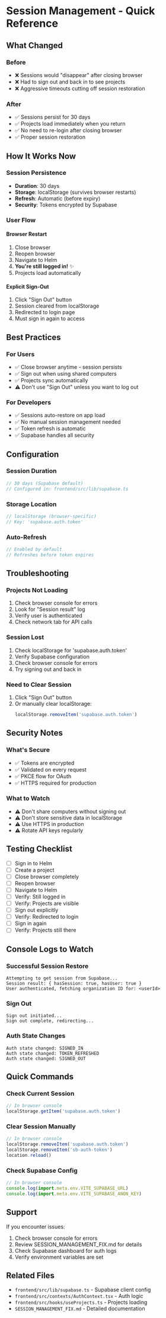 # Session Management - Quick Reference

## What Changed

### Before
- ❌ Sessions would "disappear" after closing browser
- ❌ Had to sign out and back in to see projects
- ❌ Aggressive timeouts cutting off session restoration

### After
- ✅ Sessions persist for 30 days
- ✅ Projects load immediately when you return
- ✅ No need to re-login after closing browser
- ✅ Proper session restoration

## How It Works Now

### Session Persistence
- **Duration**: 30 days
- **Storage**: localStorage (survives browser restarts)
- **Refresh**: Automatic (before expiry)
- **Security**: Tokens encrypted by Supabase

### User Flow

#### Browser Restart
1. Close browser
2. Reopen browser
3. Navigate to Helm
4. **You're still logged in!** ✨
5. Projects load automatically

#### Explicit Sign-Out
1. Click "Sign Out" button
2. Session cleared from localStorage
3. Redirected to login page
4. Must sign in again to access

## Best Practices

### For Users
- ✅ Close browser anytime - session persists
- ✅ Sign out when using shared computers
- ✅ Projects sync automatically
- ⚠️ Don't use "Sign Out" unless you want to log out

### For Developers
- ✅ Sessions auto-restore on app load
- ✅ No manual session management needed
- ✅ Token refresh is automatic
- ✅ Supabase handles all security

## Configuration

### Session Duration
```typescript
// 30 days (Supabase default)
// Configured in: frontend/src/lib/supabase.ts
```

### Storage Location
```typescript
// localStorage (browser-specific)
// Key: 'supabase.auth.token'
```

### Auto-Refresh
```typescript
// Enabled by default
// Refreshes before token expires
```

## Troubleshooting

### Projects Not Loading
1. Check browser console for errors
2. Look for "Session result" log
3. Verify user is authenticated
4. Check network tab for API calls

### Session Lost
1. Check localStorage for 'supabase.auth.token'
2. Verify Supabase configuration
3. Check browser console for errors
4. Try signing out and back in

### Need to Clear Session
1. Click "Sign Out" button
2. Or manually clear localStorage:
   ```javascript
   localStorage.removeItem('supabase.auth.token')
   ```

## Security Notes

### What's Secure
- ✅ Tokens are encrypted
- ✅ Validated on every request
- ✅ PKCE flow for OAuth
- ✅ HTTPS required for production

### What to Watch
- ⚠️ Don't share computers without signing out
- ⚠️ Don't store sensitive data in localStorage
- ⚠️ Use HTTPS in production
- ⚠️ Rotate API keys regularly

## Testing Checklist

- [ ] Sign in to Helm
- [ ] Create a project
- [ ] Close browser completely
- [ ] Reopen browser
- [ ] Navigate to Helm
- [ ] Verify: Still logged in
- [ ] Verify: Projects are visible
- [ ] Sign out explicitly
- [ ] Verify: Redirected to login
- [ ] Sign in again
- [ ] Verify: Projects still there

## Console Logs to Watch

### Successful Session Restore
```
Attempting to get session from Supabase...
Session result: { hasSession: true, hasUser: true }
User authenticated, fetching organization ID for: <userId>
```

### Sign Out
```
Sign out initiated...
Sign out complete, redirecting...
```

### Auth State Changes
```
Auth state changed: SIGNED_IN
Auth state changed: TOKEN_REFRESHED
Auth state changed: SIGNED_OUT
```

## Quick Commands

### Check Current Session
```javascript
// In browser console
localStorage.getItem('supabase.auth.token')
```

### Clear Session Manually
```javascript
// In browser console
localStorage.removeItem('supabase.auth.token')
localStorage.removeItem('sb-auth-token')
location.reload()
```

### Check Supabase Config
```javascript
// In browser console
console.log(import.meta.env.VITE_SUPABASE_URL)
console.log(import.meta.env.VITE_SUPABASE_ANON_KEY)
```

## Support

If you encounter issues:
1. Check browser console for errors
2. Review SESSION_MANAGEMENT_FIX.md for details
3. Check Supabase dashboard for auth logs
4. Verify environment variables are set

## Related Files

- `frontend/src/lib/supabase.ts` - Supabase client config
- `frontend/src/contexts/AuthContext.tsx` - Auth logic
- `frontend/src/hooks/useProjects.ts` - Projects loading
- `SESSION_MANAGEMENT_FIX.md` - Detailed documentation

